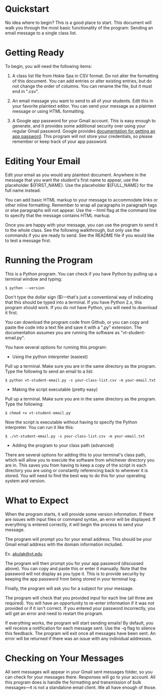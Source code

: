 # Quickstart
No idea where to begin? This is a good place to start. This document will walk you through the most basic functionality of the program: Sending an email message to a single class list.

# Getting Ready

To begin, you will need the following items:

1. A class list file from Hokie Spa in CSV format. Do not alter the formatting of this document. You can add entries or alter existing entries, but do not change the order of columns. You can rename the file, but it must end in ".csv".

2. An email message you want to send to all of your students. Edit this in your favorite plaintext editor. You can send your message as a plaintext message or using HTML formatting.

3. A Google app password for your Gmail account. This is easy enough to generate, and it provides some additional security over using your regular Gmail password. Google provides [documentation for getting an app password](https://support.google.com/accounts/answer/185833?hl=en "App Password Documentation"). This program will not store your credentials, so please remember or keep track of your app password.

# Editing Your Email

Edit your email as you would any plaintext document. Anywhere in the message that you want the student's first name to appear, use the placeholder ${FIRST_NAME}. Use the placeholder ${FULL_NAME} for the full name instead.

You can add basic HTML markup to your message to accommodate links or other inline formatting. Remember to wrap all paragraphs in paragraph tags or else paragraphs will not appear. Use the --html flag at the command line to specify that the message contains HTML markup.

Once you are happy with your message, you can use the program to send it to the whole class. See the following walkthrough, but only use the commands if you are ready to send. See the README file if you would like to test a message first.

# Running the Program

This is a Python program. You can check if you have Python by pulling up a terminal window and typing:

```
$ python --version
```

Don't type the dollar sign ($)—that's just a conventional way of indicating that this should be typed into a terminal. If you have Python 2.x, this program should work. If you do not have Python, you will need to download it first.

You can download the program code from Github, or you can copy and paste the code into a text file and save it with a ".py" extension. The documentation assumes you are running the software as "vt-student-email.py".

You have several options for running this program:

- Using the python interpreter (easiest)

Pull up a terminal. Make sure you are in the same directory as the program. Type the following to send an email to a list:

```
$ python vt-student-email.py -s your-class-list.csv -m your-email.txt
```

- Making the script executable (pretty easy)

Pull up a terminal. Make sure you are in the same directory as the program. Type the following:

```
$ chmod +x vt-student-email.py
```
Now the script is executable without having to specify the Python interpreter. You can run it like this:

```
$ ./vt-student-email.py -s your-class-list.csv -m your-email.txt
```

- Adding the program to your class path (advanced)

There are several options for adding this to your terminal's class path, which will allow you to execute the software from whichever directory you are in. This saves you from having to keep a copy of the script in each directory you are using or constantly referencing back to wherever it is stored. You will need to find the best way to do this for your operating system and version.

# What to Expect

When the program starts, it will provide some version information. If there are issues with input files or command syntax, an error will be displayed. If everything is entered correctly, it will begin the process to send your message.

The program will prompt you for your email address. This should be your Gmail email address with the domain information included.

Ex. akulak@vt.edu

The program will then prompt you for your app password (discussed above). You can copy and paste this or enter it manually. Note that the password will not display as you type it. This is to provide security by keeping the app password from being stored in your terminal log.

Finally, the program will ask you for a subject for your message.

The program will check that you provided input for each line (all three are required). You will have an opportunity to re-enter information if it was not provided or if it isn't correct. If you entered your password incorrectly, you will get an error and need to restart the program.

If everything works, the program will start sending emails! By default, you will receive a notification for each message sent. Use the -q flag to silence this feedback. The program will exit once all messages have been sent. An error will be returned if there was an issue with any individual addresses.

# Checking on Your Messages

All sent messages will appear in your Gmail sent messages folder, so you can check for your messages there. Responses will go to your account. All this program does is handle the formatting and transmission of bulk messages—it is not a standalone email client. We all have enough of those.
